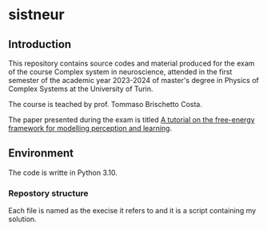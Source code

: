 # sistneur
## Introduction
This repository contains source codes and material produced for the exam of the course Complex system in neuroscience, attended in the first semester of the academic year 2023-2024 of master's degree in Physics of Complex Systems at the University of Turin.

The course is teached by prof. Tommaso Brischetto Costa.

The paper presented during the exam is titled [A tutorial on the free-energy framework for modelling perception and learning](http://dx.doi.org/10.1016/j.jmp.2015.11.003).

## Environment
The code is writte in Python 3.10.

### Repostory structure
Each file is named as the execise it refers to and it is a script containing my solution.
